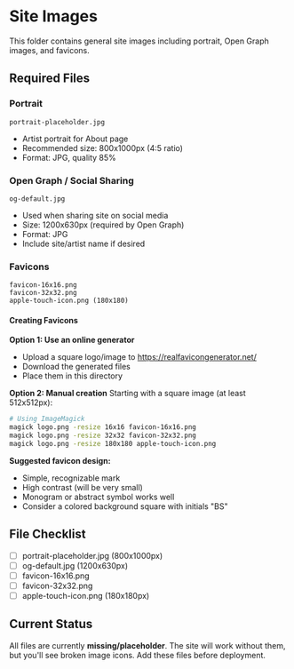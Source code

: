 # Site Images

This folder contains general site images including portrait, Open Graph images, and favicons.

## Required Files

### Portrait
```
portrait-placeholder.jpg
```
- Artist portrait for About page
- Recommended size: 800x1000px (4:5 ratio)
- Format: JPG, quality 85%

### Open Graph / Social Sharing
```
og-default.jpg
```
- Used when sharing site on social media
- Size: 1200x630px (required by Open Graph)
- Format: JPG
- Include site/artist name if desired

### Favicons
```
favicon-16x16.png
favicon-32x32.png
apple-touch-icon.png (180x180)
```

#### Creating Favicons

**Option 1: Use an online generator**
- Upload a square logo/image to https://realfavicongenerator.net/
- Download the generated files
- Place them in this directory

**Option 2: Manual creation**
Starting with a square image (at least 512x512px):

```bash
# Using ImageMagick
magick logo.png -resize 16x16 favicon-16x16.png
magick logo.png -resize 32x32 favicon-32x32.png
magick logo.png -resize 180x180 apple-touch-icon.png
```

**Suggested favicon design:**
- Simple, recognizable mark
- High contrast (will be very small)
- Monogram or abstract symbol works well
- Consider a colored background square with initials "BS"

## File Checklist

- [ ] portrait-placeholder.jpg (800x1000px)
- [ ] og-default.jpg (1200x630px)
- [ ] favicon-16x16.png
- [ ] favicon-32x32.png
- [ ] apple-touch-icon.png (180x180px)

## Current Status

All files are currently **missing/placeholder**. The site will work without them, but you'll see broken image icons. Add these files before deployment.
